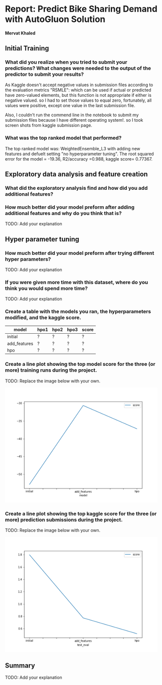 # Report: Predict Bike Sharing Demand with AutoGluon Solution
#### Mervat Khaled

## Initial Training
### What did you realize when you tried to submit your predictions? What changes were needed to the output of the predictor to submit your results?
As Kaggle doesn't accept negative values in submission files according to the evaluation metrics "RSMLE": which can be used if actual or predicted have zero-valued elements, but this function is not appropriate if either is negative valued. 
so I had to set those values to equal zero, fortunately, all values were positive, except one value in the last submission file.

Also, I couldn't run the commend line in the notebook to submit my submission files because I have different operating system!. so I took screen shots from kaggle submission page.

### What was the top ranked model that performed?
The top ranked model was: WeightedEnsemble_L3 with adding new features and defuelt setting "no hyperparameter tuning". 
The root squared error for the model = -19.36, R2/accuracy =0.988, kaggle score= 0.77367.

## Exploratory data analysis and feature creation
### What did the exploratory analysis find and how did you add additional features?



### How much better did your model preform after adding additional features and why do you think that is?
TODO: Add your explanation

## Hyper parameter tuning
### How much better did your model preform after trying different hyper parameters?
TODO: Add your explanation

### If you were given more time with this dataset, where do you think you would spend more time?
TODO: Add your explanation

### Create a table with the models you ran, the hyperparameters modified, and the kaggle score.
|model|hpo1|hpo2|hpo3|score|
|--|--|--|--|--|
|initial|?|?|?|?|
|add_features|?|?|?|?|
|hpo|?|?|?|?|

### Create a line plot showing the top model score for the three (or more) training runs during the project.

TODO: Replace the image below with your own.

![model_train_score.png](img/model_train_score.png)

### Create a line plot showing the top kaggle score for the three (or more) prediction submissions during the project.

TODO: Replace the image below with your own.

![model_test_score.png](img/model_test_score.png)

## Summary
TODO: Add your explanation
